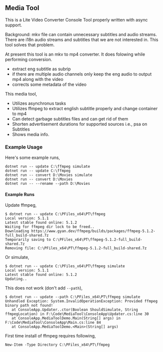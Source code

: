 ## Media Tool
This is a Lite Video Converter Console Tool properly written with async support.

Background: mkv file can contain unnecessary subtitles and audio streams. There are i18n audio streams and subtitles that we are not interested in. This tool solves that problem.

At present this tool is an mkv to mp4 converter. It does folowing while performing conversion.
- extract eng subtitle as subrip
- if there are multiple audio channels only keep the eng audio to output mp4 along with the video
- corrects some metadata of the video


This media tool,
- Utilizes asynchronus tasks
- Utilizes ffmpeg to extract english subtitle properly and change container to mp4
- Can detect garbage subtitles files and can get rid of them
- Shorten advertisement durations for supported sources i.e., psa on Subtitles
- Shows media info.

### Example Usage
Here's some example runs,

    dotnet run -- update C:\ffmpeg simulate
    dotnet run -- update C:\ffmpeg
    dotnet run -- convert D:\Movies simulate
    dotnet run -- convert D:\Movies
    dotnet run -- --rename --path D:\Movies


#### Example Runs
Update ffmpeg,

    $ dotnet run -- update C:\PFiles_x64\PT\ffmpeg
    Local version: 5.1.1
    Latest stable found online: 5.1.2
    Waiting for ffmpeg dir lock to be freed..
    Downloading https://www.gyan.dev/ffmpeg/builds/packages/ffmpeg-5.1.2-full_build-shared.7z
    Temporarily saving to C:\PFiles_x64\PT\ffmpeg-5.1.2-full_build-shared.7z
    Removing file: C:\PFiles_x64\PT\ffmpeg-5.1.2-full_build-shared.7z

Or simulate,

    $ dotnet run -- update C:\PFiles_x64\PT\ffmpeg simulate
    Local version: 5.1.1
    Latest stable found online: 5.1.2
    Updating..


This does not work (don't add `--path`),

    $ dotnet run -- update --path C:\PFiles_x64\PT\ffmpeg simulate
    Unhandled Exception: System.InvalidOperationException: Provided ffmpeg binary path not found!
       at ConsoleApp.Updater..ctor(Boolean ShouldSimulate, String ffmpegLocation) in F:\Code\MediaTool\ConsoleApp\Updater.cs:line 30
       at ConsoleApp.MediaToolDemo.Main(String[] args) in F:\Code\MediaTool\ConsoleApp\Main.cs:line 84
       at ConsoleApp.MediaToolDemo.<Main>(String[] args)

First time install of ffmpeg requires following,

    New-Item -Type Directory C:\PFiles_x64\PT\ffmpeg
